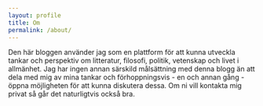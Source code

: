 ```yaml
---
layout: profile
title: Om
permalink: /about/
---
```


Den här bloggen använder jag som en plattform för att kunna utveckla tankar och perspektiv om litteratur, filosofi, politik, vetenskap och livet i allmänhet. Jag har ingen annan särskild målsättning med denna blogg än att dela med mig av mina tankar och förhoppningsvis - en och annan gång - öppna möjligheten för att kunna diskutera dessa. Om ni vill kontakta mig privat så går det naturligtvis också bra.
